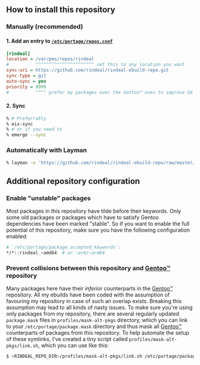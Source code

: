 How to install this repository
------------------------------

### Manually (recommended)

#### 1. Add an entry to [`/etc/portage/repos.conf`](https://wiki.gentoo.org/wiki//etc/portage/repos.conf)

```ini
[rindeal]
location = /var/pms/repos/rindeal
#          ^^^^^^^^^^^^^^^^^^^^^^ set this to any location you want
sync-uri = https://github.com/rindeal/rindeal-ebuild-repo.git
sync-type = git
auto-sync = yes
priority = 9999
#          ^^^^ prefer my packages over the Gentoo™ ones to improve UX and stability (recommended by yes/10 IT experts)
```

#### 2. Sync

```sh
% # Preferrably
% eix-sync
% # or if you need to
% emerge --sync
```

### Automatically with Layman

```sh
% layman -o 'https://github.com/rindeal/rindeal-ebuild-repo/raw/master/repositories.xml' -f -a rindeal
```

Additional repository configuration
------------------------------------

### Enable "unstable" packages

Most packages in this repository have tilde before their keywords.
Only some old packages or packages which have to satisfy Gentoo dependencies have been marked "stable".
So if you want to enable the full potential of this repository, make sure you have the following configuration enabled:

```sh
# `/etc/portage/package.accepted_keywords`:
*/*::rindeal ~amd64  # or ~arm/~arm64
```

### Prevent collisions between this repository and [Gentoo™][] repository

Many packages here have their _inferior_ counterparts in the [Gentoo™][] repository.
All my ebuilds have been coded with the assumption of favouring my repository in case of such an overlap exists.
Breaking this assumption may lead to all kinds of nasty issues.
To make sure you're using only packages from my repository, there are several regularly updated `package.mask` files in `profiles/mask-alt-pkgs` directory, which
you can link to your `/etc/portage/package.mask` directory and thus mask all [Gentoo™][] counterparts of packages from this repository.
To help automate the setup of these symlinks, I've created a tiny script called `profiles/mask-alt-pkgs/link.sh`, which you can use like this:

```sh
$ <RINDEAL_REPO_DIR>/profiles/mask-alt-pkgs/link.sh /etc/portage/package.mask/rindeal-mask-alt-pkgs/
```

[Gentoo™]: https://www.gentoo.org/ "main Gentoo project website"
